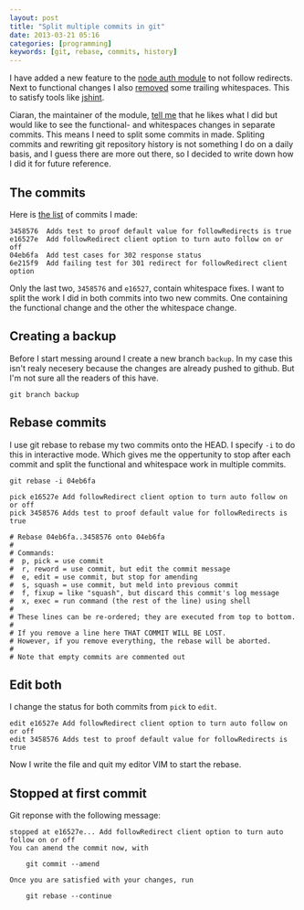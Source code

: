 ```yaml
---
layout: post
title: "Split multiple commits in git"
date: 2013-03-21 05:16
categories: [programming]
keywords: [git, rebase, commits, history]
---
```


I have added a new feature to the [node auth module](https://github.com/ciaranj/node-oauth) to not follow redirects. Next to functional changes I also [removed](https://github.com/pjvds/node-oauth/commit/e16527e674d26733763028667b92e539126d691c) some trailing whitespaces. This to satisfy tools like [jshint](http://jshint.com).

Ciaran, the maintainer of the module, [tell me](https://github.com/ciaranj/node-oauth/pull/138#issuecomment-16996402) that he likes what I did but would like to see the functional- and whitespaces changes in separate commits. This means I need to split some commits in made. Spliting commits and rewriting git repository history is not something I do on a daily basis, and I guess there are more out there, so I decided to write down how I did it for future reference.

## The commits

Here is [the list](https://github.com/pjvds/node-oauth/commits/no-follow-option-original) of commits I made:

	3458576  Adds test to proof default value for followRedirects is true
	e16527e  Add followRedirect client option to turn auto follow on or off
	04eb6fa  Add test cases for 302 response status
	6e215f9  Add failing test for 301 redirect for followRedirect client option

Only the last two, `3458576` and `e16527`, contain whitespace fixes. I want to split the work I did in both commits into two new commits. One containing the functional change and the other the whitespace change.

## Creating a backup

Before I start messing around I create a new branch `backup`. In my case this isn't realy necesery because the changes are already pushed to github. But I'm not sure all the readers of this have.

	git branch backup

## Rebase commits

I use git rebase to rebase my two commits onto the HEAD. I specify `-i` to do this in interactive mode. Which gives me the oppertunity to stop after each commit and split the functional and whitespace work in multiple commits.

	git rebase -i 04eb6fa
	
	pick e16527e Add followRedirect client option to turn auto follow on or off
	pick 3458576 Adds test to proof default value for followRedirects is true
	
	# Rebase 04eb6fa..3458576 onto 04eb6fa
	#
	# Commands:
	#  p, pick = use commit
	#  r, reword = use commit, but edit the commit message
	#  e, edit = use commit, but stop for amending
	#  s, squash = use commit, but meld into previous commit
	#  f, fixup = like "squash", but discard this commit's log message
	#  x, exec = run command (the rest of the line) using shell
	#
	# These lines can be re-ordered; they are executed from top to bottom.
	#
	# If you remove a line here THAT COMMIT WILL BE LOST.
	# However, if you remove everything, the rebase will be aborted.
	#
	# Note that empty commits are commented out

## Edit both

I change the status for both commits from `pick` to `edit`.

	edit e16527e Add followRedirect client option to turn auto follow on or off
	edit 3458576 Adds test to proof default value for followRedirects is true
	
Now I write the file and quit my editor VIM to start the rebase.

## Stopped at first commit

Git reponse with the following message:
	
	stopped at e16527e... Add followRedirect client option to turn auto follow on or off
	You can amend the commit now, with

		git commit --amend

	Once you are satisfied with your changes, run

		git rebase --continue
	